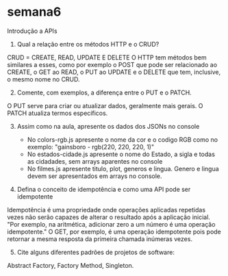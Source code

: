 # semana6
Introdução a APIs

1) Qual a relação entre os métodos HTTP e o CRUD?

CRUD = CREATE, READ, UPDATE E DELETE
O HTTP tem métodos bem similares a esses, como por exemplo o POST que pode ser relacionado ao CREATE, o GET ao READ, o PUT ao UPDATE e o DELETE que tem, inclusive, o mesmo nome no CRUD.

2) Comente, com exemplos, a diferença entre o PUT e o PATCH.

O PUT serve para criar ou atualizar dados, geralmente mais gerais. O PATCH atualiza termos específicos.

3) Assim como na aula, apresente os dados dos JSONs no console 
    - No colors-rgb.js apresente o nome da cor e o codigo RGB como no exemplo: "gainsboro - rgb(220, 220, 220, 1)"
    - No estados-cidade.js apresente o nome do Estado, a sigla e todas as cidadades, sem arrays aparentes no console
    - No filmes.js apresente titulo, plot, generos e lingua. Genero e lingua devem ser apresentados em arrays no console.

4) Defina o conceito de idempotência e como uma API pode ser idempotente

Idempotência é uma propriedade onde operações aplicadas repetidas vezes não serão capazes de alterar o resultado após a aplicação inicial. "Por exemplo, na aritmética, adicionar zero a um número é uma operação idempotente." O GET, por exemplo, é uma operação idempotente pois pode retornar a mesma resposta da primeira chamada inúmeras vezes.

5) Cite alguns diferentes padrões de projetos de software:

Abstract Factory, Factory Method, Singleton.
